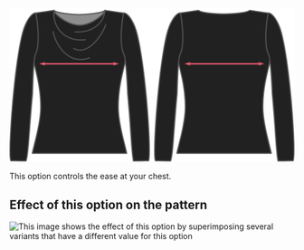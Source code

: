 ![The chest ease option on Diana](./chestease.svg)

This option controls the ease at your chest.

## Effect of this option on the pattern

![This image shows the effect of this option by superimposing several variants that have a different value for this option](diana\_chestease\_sample.svg "Effect of this option on the pattern")
